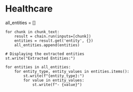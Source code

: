 # Healthcare

all_entities = []

    for chunk in chunk_text:
        result = chain.run(inputs=[chunk])
        entities = result.get('entity', {})
        all_entities.append(entities)

    # Displaying the extracted entities
    st.write("Extracted Entities:")

    for entities in all_entities:
        for entity_type, entity_values in entities.items():
            st.write(f"{entity_type}:")
            for value in entity_values:
                st.write(f"- {value}")
